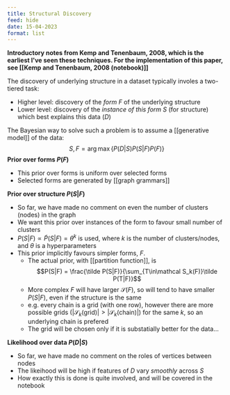 ```yaml
---
title: Structural Discovery
feed: hide
date: 15-04-2023
format: list
---
```



**Introductory notes from Kemp and Tenenbaum, 2008, which is the earliest I've seen these techniques. For the implementation of this paper, see [[Kemp and Tenenbaum, 2008 (notebook)]]**

The discovery of underlying structure in a dataset typically involes a two-tiered task:
- Higher level: discovery of the *form* $F$ of the underlying structure
- Lower level: discovery of the *instance of this form* $S$ (for structure) which best explains this data ($D$)

The Bayesian way to solve such a problem is to assume a [[generative model]] of the data: $$S, F = \arg\max\left\{ P(D|S) P(S|F) P(F) \right\}$$
**Prior over forms $P(F)$**
- This prior over forms is uniform over selected forms
- Selected forms are generated by [[graph grammars]]

**Prior over structure $P(S|F)$**
- So far, we have made no comment on even the number of clusters (nodes) in the graph
- We want this prior over instances of the form to favour small number of clusters
- $P(S|F) \propto \tilde P(S|F) = \theta^k$ is used, where $k$ is the number of clusters/nodes, and $\theta$ is a hyperparameters
- This prior implicitly favours simpler forms, $F$.
	- The actual prior, with [[partition function]], is $$P(S|F) = \frac{\tilde P(S|F)}{\sum_{T\in\mathcal S_k(F)}\tilde P(T|F)}$$
	- More complex $F$ will have larger $\mathcal S(F)$, so will tend to have smaller $P(S|F)$, even if the structure is the same
	- e.g. every chain is a grid (with one row), however there are more possible grids ($|\mathcal S_k(\text{grid})| \gt |\mathcal S_k(\text{chain})|$) for the same $k$, so an underlying chain is prefered
	- The grid will be chosen only if it is substatially better for the data...

**Likelihood over data $P(D|S)$**
- So far, we have made no comment on the roles of vertices between nodes
- The likeihood will be high if features of $D$ vary *smoothly* across $S$
- How exactly this is done is quite involved, and will be covered in the notebook
